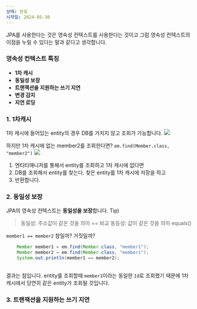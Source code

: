 ```yaml
---
상태: 완료
시작일: 2024-05-30
---
```

JPA를 사용한다는 것은 영속성 컨텍스트를 사용한다는 것이고 그럼 영속성 컨텍스트의 이점을 누릴 수 있다는 말과 같다고 생각합니다.
### 영속성 컨텍스트 특징
- **1차 캐시**
- **동일성 보장**
- **트랜잭션을 지원하는 쓰기 지연**
- **변경 감지**
- **지연 로딩**
### 1. 1차캐시
1차 캐시에 들어있는 entity의 경우 DB를 거치지 않고 조회가 가능합니다.
![](https://i.imgur.com/9LLgueV.png)

하지만 1차 캐시에 없는 member2를 조회한다면?
`em.find(Member.class, "member2")`
![](https://i.imgur.com/QDyG6xX.png)
1. 엔티티매니저를 통해서 entity를 조회하고 1차 캐시에 없다면
2. DB를 조회해서 entity를 찾는다. 찾은 entity를 1차 캐시에 저장을 하고
3. 반환합니다.

### 2. 동일성 보장
JPA의 영속성 컨텍스트는 **동일성을 보장**합니다.
Tip)
> 동일성: 주소값이 같은 것을 의미 == 비교
> 동등성: 값이 같은 것을 의미 equals()

`member1 == member2` 참일까? 거짓일까?
```Java
	Member member1 = em.find(Member.class, "member1");
	Member member2 = em.find(Member.class, "member1");
	System.out.println(member1 == member2);
	
```
결과는 참입니다.  entity를 조회할때 `member1`이라는 동일한 `Id`로 조회했기 때문에 1차 캐시에서 당연히 같은 entity가 조회될 것입니다. 

### 3. 트랜잭션을 지원하는 쓰기 지연
